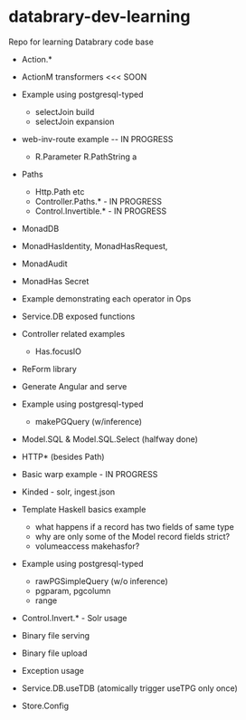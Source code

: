 # databrary-dev-learning
Repo for learning Databrary code base

* Action.*
* ActionM transformers <<< SOON
* Example using postgresql-typed
  * selectJoin build
  * selectJoin expansion
* web-inv-route example -- IN PROGRESS
  * R.Parameter R.PathString a
* Paths
  * Http.Path etc
  * Controller.Paths.* - IN PROGRESS
  * Control.Invertible.* - IN PROGRESS

* MonadDB
* MonadHasIdentity, MonadHasRequest,
* MonadAudit
* MonadHas Secret
* Example demonstrating each operator in Ops
* Service.DB exposed functions
* Controller related examples
  * Has.focusIO
* ReForm library

* Generate Angular and serve

* Example using postgresql-typed
  * makePGQuery (w/inference)
* Model.SQL & Model.SQL.Select (halfway done)
* HTTP* (besides Path)

* Basic warp example - IN PROGRESS
* Kinded - solr, ingest.json
* Template Haskell basics example
  * what happens if a record has two fields of same type 
  * why are only some of the Model record fields strict?
  * volumeaccess makehasfor?
* Example using postgresql-typed
  * rawPGSimpleQuery (w/o inference)
  * pgparam, pgcolumn
  * range
* Control.Invert.* - Solr usage
* Binary file serving
* Binary file upload
* Exception usage
* Service.DB.useTDB (atomically trigger useTPG only once)
* Store.Config
